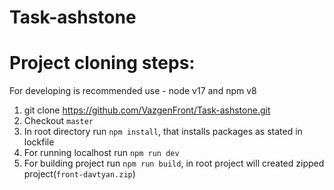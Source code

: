 # Task-ashstone
# Project cloning steps:

For developing is recommended use - node v17 and npm v8

1. git clone https://github.com/VazgenFront/Task-ashstone.git
2. Checkout `master`
3. In root directory run `npm install`, that installs packages as stated in lockfile
4. For running localhost run `npm run dev`
5. For building project run `npm run build`, in root project will created zipped project(`front-davtyan.zip`)